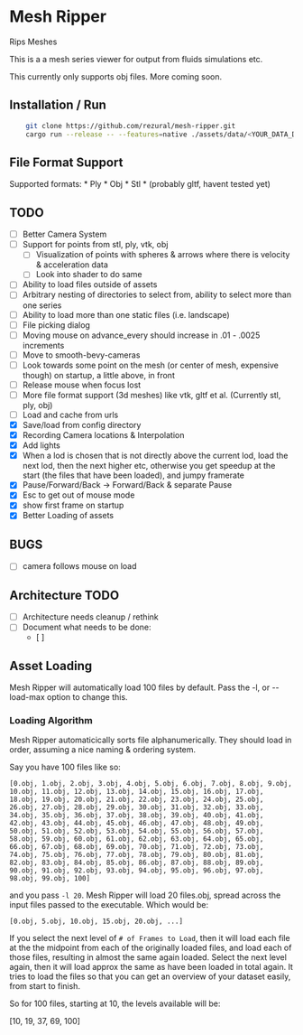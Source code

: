 # Mesh Ripper

Rips Meshes

This is a a mesh series viewer for output from fluids simulations etc.

This currently only supports obj files. More coming soon.

## Installation / Run

```sh
    git clone https://github.com/rezural/mesh-ripper.git
    cargo run --release -- --features=native ./assets/data/<YOUR_DATA_DIR>
```

## File Format Support

Supported formats:
    * Ply
    * Obj
    * Stl
    * (probably gltf, havent tested yet)

## TODO

- [ ] Better Camera System
- [ ] Support for points from stl, ply, vtk, obj
  - [ ] Visualization of points with spheres & arrows where there is velocity & acceleration data
  - [ ] Look into shader to do same
- [ ] Ability to load files outside of assets
- [ ] Arbitrary nesting of directories to select from, ability to select more than one series
- [ ] Ability to load more than one static files (i.e. landscape)
- [ ] File picking dialog
- [ ] Moving mouse on advance_every should increase in .01 - .0025 increments
- [ ] Move to smooth-bevy-cameras
- [ ] Look towards some point on the mesh (or center of mesh, expensive though) on startup, a little above, in front 
- [ ] Release mouse when focus lost
- [ ] More file format support (3d meshes) like vtk, gltf et al. (Currently stl, ply, obj)
- [ ] Load and cache from urls
- [X] Save/load from config directory
- [X] Recording Camera locations & Interpolation
- [X] Add lights
- [x] When a lod is chosen that is not directly above the current lod, load the next lod, then the next higher etc, otherwise you get speedup at the start (the files that have been loaded), and jumpy framerate
- [x] Pause/Forward/Back -> Forward/Back & separate Pause
- [x] Esc to get out of mouse mode
- [x] show first frame on startup
- [x] Better Loading of assets

## BUGS
- [ ] camera follows mouse on load

## Architecture TODO
- [ ] Architecture needs cleanup / rethink
- [ ] Document what needs to be done:
  - [ ] 

## Asset Loading

Mesh Ripper will automatically load 100 files by default. Pass the -l, or --load-max option to change this.

### Loading Algorithm

Mesh Ripper automaticically sorts file alphanumerically. They should load in order, assuming a nice naming & ordering system.

Say you have 100 files like so:

```
[0.obj, 1.obj, 2.obj, 3.obj, 4.obj, 5.obj, 6.obj, 7.obj, 8.obj, 9.obj, 10.obj, 11.obj, 12.obj, 13.obj, 14.obj, 15.obj, 16.obj, 17.obj, 18.obj, 19.obj, 20.obj, 21.obj, 22.obj, 23.obj, 24.obj, 25.obj, 26.obj, 27.obj, 28.obj, 29.obj, 30.obj, 31.obj, 32.obj, 33.obj, 34.obj, 35.obj, 36.obj, 37.obj, 38.obj, 39.obj, 40.obj, 41.obj, 42.obj, 43.obj, 44.obj, 45.obj, 46.obj, 47.obj, 48.obj, 49.obj, 50.obj, 51.obj, 52.obj, 53.obj, 54.obj, 55.obj, 56.obj, 57.obj, 58.obj, 59.obj, 60.obj, 61.obj, 62.obj, 63.obj, 64.obj, 65.obj, 66.obj, 67.obj, 68.obj, 69.obj, 70.obj, 71.obj, 72.obj, 73.obj, 74.obj, 75.obj, 76.obj, 77.obj, 78.obj, 79.obj, 80.obj, 81.obj, 82.obj, 83.obj, 84.obj, 85.obj, 86.obj, 87.obj, 88.obj, 89.obj, 90.obj, 91.obj, 92.obj, 93.obj, 94.obj, 95.obj, 96.obj, 97.obj, 98.obj, 99.obj, 100]
```

and you pass `-l 20`. Mesh Ripper will load 20 files.obj, spread across the input files passed to the executable. Which would be:

```
[0.obj, 5.obj, 10.obj, 15.obj, 20.obj, ...]
```

If you select the next level of `# of Frames to Load`, then it will load each file at the the midpoint from each of the originally loaded files, and load each of those files, resulting in almost the same again loaded. Select the next level again, then it will load approx the same as have been loaded in total again. It tries to load the files so that you can get an overview of your dataset easily, from start to finish.

So for 100 files, starting at 10, the levels available will be:

[10, 19, 37, 69, 100]